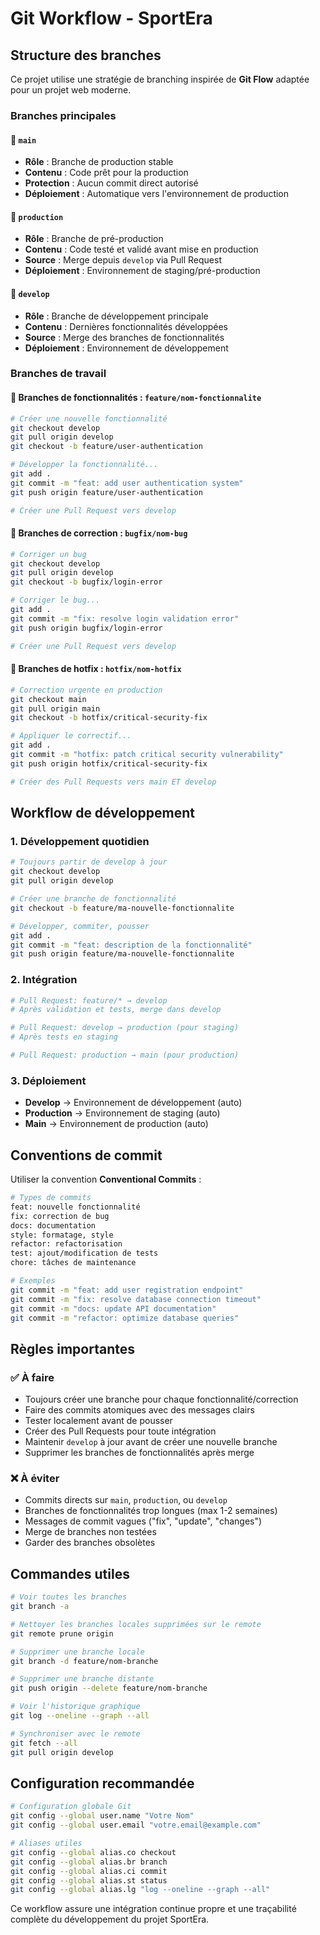 # Git Workflow - SportEra

## Structure des branches

Ce projet utilise une stratégie de branching inspirée de **Git Flow** adaptée pour un projet web moderne.

### Branches principales

#### 🌟 `main`
- **Rôle** : Branche de production stable
- **Contenu** : Code prêt pour la production
- **Protection** : Aucun commit direct autorisé
- **Déploiement** : Automatique vers l'environnement de production

#### 🚀 `production`
- **Rôle** : Branche de pré-production
- **Contenu** : Code testé et validé avant mise en production
- **Source** : Merge depuis `develop` via Pull Request
- **Déploiement** : Environnement de staging/pré-production

#### 🔧 `develop`
- **Rôle** : Branche de développement principale
- **Contenu** : Dernières fonctionnalités développées
- **Source** : Merge des branches de fonctionnalités
- **Déploiement** : Environnement de développement

### Branches de travail

#### 🌿 Branches de fonctionnalités : `feature/nom-fonctionnalite`
```bash
# Créer une nouvelle fonctionnalité
git checkout develop
git pull origin develop
git checkout -b feature/user-authentication

# Développer la fonctionnalité...
git add .
git commit -m "feat: add user authentication system"
git push origin feature/user-authentication

# Créer une Pull Request vers develop
```

#### 🐛 Branches de correction : `bugfix/nom-bug`
```bash
# Corriger un bug
git checkout develop
git pull origin develop
git checkout -b bugfix/login-error

# Corriger le bug...
git add .
git commit -m "fix: resolve login validation error"
git push origin bugfix/login-error

# Créer une Pull Request vers develop
```

#### 🚨 Branches de hotfix : `hotfix/nom-hotfix`
```bash
# Correction urgente en production
git checkout main
git pull origin main
git checkout -b hotfix/critical-security-fix

# Appliquer le correctif...
git add .
git commit -m "hotfix: patch critical security vulnerability"
git push origin hotfix/critical-security-fix

# Créer des Pull Requests vers main ET develop
```

## Workflow de développement

### 1. Développement quotidien
```bash
# Toujours partir de develop à jour
git checkout develop
git pull origin develop

# Créer une branche de fonctionnalité
git checkout -b feature/ma-nouvelle-fonctionnalite

# Développer, commiter, pousser
git add .
git commit -m "feat: description de la fonctionnalité"
git push origin feature/ma-nouvelle-fonctionnalite
```

### 2. Intégration
```bash
# Pull Request: feature/* → develop
# Après validation et tests, merge dans develop

# Pull Request: develop → production (pour staging)
# Après tests en staging

# Pull Request: production → main (pour production)
```

### 3. Déploiement
- **Develop** → Environnement de développement (auto)
- **Production** → Environnement de staging (auto)
- **Main** → Environnement de production (auto)

## Conventions de commit

Utiliser la convention **Conventional Commits** :

```bash
# Types de commits
feat: nouvelle fonctionnalité
fix: correction de bug
docs: documentation
style: formatage, style
refactor: refactorisation
test: ajout/modification de tests
chore: tâches de maintenance

# Exemples
git commit -m "feat: add user registration endpoint"
git commit -m "fix: resolve database connection timeout"
git commit -m "docs: update API documentation"
git commit -m "refactor: optimize database queries"
```

## Règles importantes

### ✅ À faire
- Toujours créer une branche pour chaque fonctionnalité/correction
- Faire des commits atomiques avec des messages clairs
- Tester localement avant de pousser
- Créer des Pull Requests pour toute intégration
- Maintenir `develop` à jour avant de créer une nouvelle branche
- Supprimer les branches de fonctionnalités après merge

### ❌ À éviter
- Commits directs sur `main`, `production`, ou `develop`
- Branches de fonctionnalités trop longues (max 1-2 semaines)
- Messages de commit vagues ("fix", "update", "changes")
- Merge de branches non testées
- Garder des branches obsolètes

## Commandes utiles

```bash
# Voir toutes les branches
git branch -a

# Nettoyer les branches locales supprimées sur le remote
git remote prune origin

# Supprimer une branche locale
git branch -d feature/nom-branche

# Supprimer une branche distante
git push origin --delete feature/nom-branche

# Voir l'historique graphique
git log --oneline --graph --all

# Synchroniser avec le remote
git fetch --all
git pull origin develop
```

## Configuration recommandée

```bash
# Configuration globale Git
git config --global user.name "Votre Nom"
git config --global user.email "votre.email@example.com"

# Aliases utiles
git config --global alias.co checkout
git config --global alias.br branch
git config --global alias.ci commit
git config --global alias.st status
git config --global alias.lg "log --oneline --graph --all"
```

Ce workflow assure une intégration continue propre et une traçabilité complète du développement du projet SportEra.